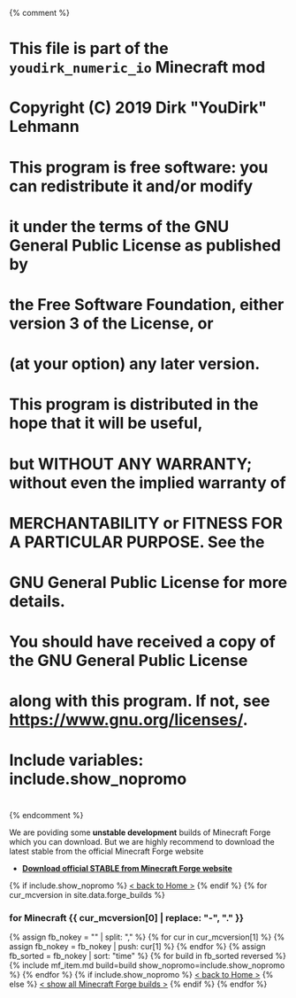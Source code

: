 {% comment %}
# This file is part of the `youdirk_numeric_io` Minecraft mod
# Copyright (C) 2019  Dirk "YouDirk" Lehmann
#
# This program is free software: you can redistribute it and/or modify
# it under the terms of the GNU General Public License as published by
# the Free Software Foundation, either version 3 of the License, or
# (at your option) any later version.
#
# This program is distributed in the hope that it will be useful,
# but WITHOUT ANY WARRANTY; without even the implied warranty of
# MERCHANTABILITY or FITNESS FOR A PARTICULAR PURPOSE.  See the
# GNU General Public License for more details.
#
# You should have received a copy of the GNU General Public License
# along with this program.  If not, see <https://www.gnu.org/licenses/>.

#
# Include variables: include.show_nopromo
#
{% endcomment %}

We are poviding some **unstable development** builds of Minecraft
Forge which you can download.  But we are highly recommend to download
the latest stable from the official Minecraft Forge website

* **[Download official STABLE from Minecraft Forge website
  ](https://files.minecraftforge.net/)**

{% if include.show_nopromo %}
<span class="more">[< back to Home >](.)</span>
{% endif %}
{% for cur_mcversion in site.data.forge_builds %}
### for Minecraft {{ cur_mcversion[0] | replace: "-", "." }}
{%   assign fb_nokey = "" | split: "," %}
{%   for cur in cur_mcversion[1] %}
{%     assign fb_nokey = fb_nokey | push: cur[1] %}
{%   endfor %}
{%   assign fb_sorted = fb_nokey | sort: "time" %}
{%   for build in fb_sorted reversed %}
{%     include mf_item.md build=build show_nopromo=include.show_nopromo %}
{%   endfor %}
{%   if include.show_nopromo %}
<span class="more">[< back to Home >](.)</span>
{%   else %}
<span class="more">
[< show all Minecraft Forge builds >](minecraft-forge)</span>
{%   endif %}
{% endfor %}